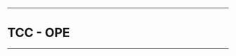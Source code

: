

***********************************************************************************************************

# TCC - OPE


***********************************************************************************************************
